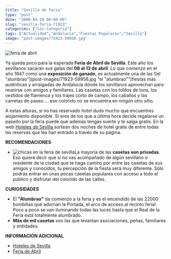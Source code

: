 ```yaml
---
title: "Sevilla de feria"
type: "post"
date: "2008-03-29 00:00:00"
slug: "sevilla-feria-71923"
categories: ["Sin Categoría"]
tags: ["Actualidad","Andalucia","Fiestas Populares","Sevilla"]
image: "post-images/71923-59958.jpg"
---
```


![feria de abril](post-images/71923-59958.jpg "feria de abril")

Ya queda poco para la esperada **Feria de Abril de Sevilla**. Este año los sevillanos sacaran sus galas del **08 al 13 de abril**. Lo que comenzó en el año 1847 como una **exposición de ganado**, es actualmente una de las ![el "alumbrao"](post-images/71923-59956.jpg "el "alumbrao"")fiestas más auténticas y arraigadas de Andalucía dónde los sevillanos aprovechan para reunirse con amigos y familiares. Las casetas con los toldos de lona, los vestidos de flamenca y los trajes corto de campo, los caballos y las carretas de paseo.... ese colorido no se encuentra en ningún otro sitio.

A estas alturas, si no has reservado hotel dudo mucho que encuentres alojamiento disponible. Si eres de los que a última hora decide regalarse un paseito por la feria puede que además tengas suerte y te salga gratis. En la web [Hoteles de Sevilla ](http://feriadeabrilgratis.com/) sortean dos noches de hotel gratis de entre todas las reservas que les han entrado a través de su página.

**RECOMENDACIONES**

- ![chicas en la feria de sevilla](post-images/71923-59960.jpg "chicas en la feria de sevilla")La mayoría de las **casetas son privadas**. Eso quiere decir que si no vas acompañado de algún sevillano o residente de la ciudad que te haga camino por entre las casetas de sus amigos y conocidos, tu percepción de la fiesta será muy diferente. Sólo podrás entrar en unas pocas casetas populares con acceso a todo el público y disfrutar del colorido de las calles.

**CURIOSIDADES**

- El **"Alumbrao"** da comienzo a la feria y es el encendido de las 22000 bombillas que adornan la Portada, el arco de acceso al recinto ferial. Poco a poco se van iluminando todas las luces hasta que el Real de la Feria está totalmente alumbrado.
- **Más de mil casetas** son las que levantan asociaciones, peñas, familiares y entidades.

**INFORMACIÓN ADICIONAL**

- [Hoteles de Sevilla](http://feriadeabrilgratis.com/)
- [Feria de Abril](http://feriadesevilla.andalunet.com/)